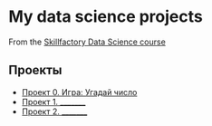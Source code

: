 # My data science projects
From the [Skillfactory Data Science course](https://skillfactory.ru/data-scientist)

## Проекты

*	[Проект 0. Игра: Угадай число](https://github.com/Chicko68/my_first_rep/tree/main/project_0)
*	[Проект 1. _______](_____)
*	[Проект 2. _______](_____)
